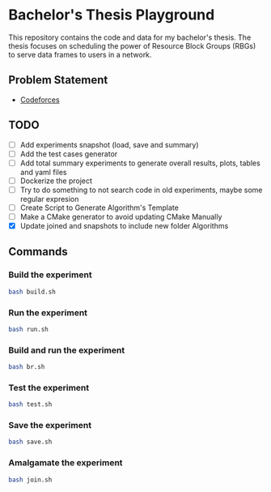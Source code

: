 # Bachelor's Thesis Playground

This repository contains the code and data for my bachelor's thesis. The thesis focuses on scheduling the power of Resource Block Groups (RBGs) to serve data frames to users in a network.

## Problem Statement

-   [Codeforces](https://codeforces.com/contest/1885/problem/A)

## TODO

-   [ ] Add experiments snapshot (load, save and summary)
-   [ ] Add the test cases generator
-   [ ] Add total summary experiments to generate overall results, plots, tables and yaml files
-   [ ] Dockerize the project
-   [ ] Try to do something to not search code in old experiments, maybe some regular expresion
-   [ ] Create Script to Generate Algorithm's Template
-   [ ] Make a CMake generator to avoid updating CMake Manually
-   [x] Update joined and snapshots to include new folder Algorithms

## Commands

### Build the experiment

```bash
bash build.sh
```

### Run the experiment

```bash
bash run.sh
```

### Build and run the experiment

```bash
bash br.sh
```

### Test the experiment

```bash
bash test.sh
```

### Save the experiment

```bash
bash save.sh
```

### Amalgamate the experiment

```bash
bash join.sh
```
